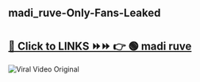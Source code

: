 
 ## madi_ruve-Only-Fans-Leaked

# <h2><a href="https://clipsfans.com/madi_ruve&ref=git">🔗 Click to LINKS ⏩⏩ 👉 🟢 madi ruve </a></h2>

<a href="https://clipsfans.com/madi_ruve&ref=git" rel="nofollow" data-target="animated-image.originalLink"><img src="https://i.ibb.co.com/xMMVF88/686577567.gif" alt="Viral Video Original" style="max-width: 100%; display: inline-block;" data-target="animated-image.originalImage"></a>
